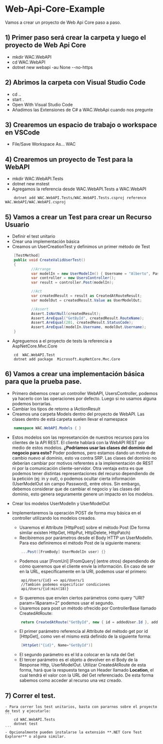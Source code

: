 # Web-Api-Core-Example

Vamos a crear un proyecto de Web Api Core paso a paso.

## 1) Primer paso será crear la carpeta y luego el proyecto de Web Api Core
- mkdir WAC.WebAPI
- cd WAC.WebAPI
- dotnet new webapi -au None --no-https

## 2) Abrimos la carpeta con Visual Studio Code
- cd ..
- start .
- Open With Visual Studio Code
- Añadimos las Extensiones de C# a WAC.WebApi cuando nos pregunte

## 3) Crearemos un espacio de trabajo o workspace en VSCode
- File/Save Workspace As... WAC

## 4) Crearemos un proyecto de Test para la WebAPI
- mkdir WAC.WebAPI.Tests
- dotnet new mstest
- Agregamos la referencia desde WAC.WebAPI.Tests a WAC.WebAPI
```
    dotnet add WAC.WebAPI.Tests/WAC.WebAPI.Tests.csproj reference WAC.WebAPI/WAC.WebAPI.csproj
```

## 5) Vamos a crear un Test para crear un Recurso Usuario 
- Definir el test unitario
- Crear una implementación básica 
- Creamos un UserCreationTest y definimos un primer método de Test
```C#
	[TestMethod]
	public void CreateValidUserTest()
	{
			//Arrange
            var modelIn = new UserModelIn() { Username = "Alberto", Password = "pass", Age = 2 }; 
            var controller = new UsersController();
            var result = controller.Post(modelIn);

            //Act
            var createdResult = result as CreatedAtRouteResult;
            var modelOut = createdResult.Value as UserModelOut;

            //Assert
            Assert.IsNotNull(createdResult);
            Assert.AreEqual("GetById", createdResult.RouteName);
            Assert.AreEqual(201, createdResult.StatusCode);
            Assert.AreEqual(modelIn.Username, modelOut.Username);
	}
```
- Agreguemos a el proyecto de tests la referencia a AspNetCore.Mvc.Core
```
	cd  WAC.WebAPI.Test
	dotnet add package  Microsoft.AspNetCore.Mvc.Core
```

## 6) Vamos a crear una implementación básica para que la prueba pase.
- Primero debemos crear un controller WebAPI, UsersController, podemos ya hacerlo con las operaciones por defecto. Luego si no usamos alguna podemos borrarlas.
- Cambiar los tipos de retorno a IActionResult
- Creamos una carpeta Models dentro del proyecto de WebAPI. Las clases dentro de está carpeta suelen llevar el namespace 
```C#
	namespace WAC.WebAPI.Models { }
```
- Estos modelos son las represetanción de nuestros recursos para los clientes de la API REST. El cliente hablará con la WebAPI REST por medio de estos modelos. 
**¿Podríamos usar las clases del dominio del negocio para esto?**
Poder podemos, pero estamos dando un motivo de cambio nuevo al dominio, esto va contra SRP. Las clases del dominio no deberían cambiar por motivos referentes a la implementación de REST ni por la comunicación cliente-servidor. Otra ventaja extra es que podemos tener distintas representaciones del recurso dependiendo de la petición (ej: in y out), o podemos ocultar cierta información (UserModelOut sin campo Password), entre otros. Sin embargo, debemos considerar que de cambiar el negocio y las clases del dominio, esto genera seguramente genere un impacto en los modelos.
- Crear los modelos UserModelIn y UserModelOut 
- Implementaremos la operación POST de forma muy básica en el controller utilizando los modelos creados.
	- Usaremos el Attribute [HttpPost] sobre el método Post (De forma similar existen HttpGet, HttpPut, HttpDelete, HttpPatch)
	- Recibiremos por parámetros desde el Body HTTP un UserModelIn. Para eso definiremos el método Post de la siguiente manera:
	```C#
		...Post([FromBody] UserModelIn user) {}
	```
	- Podemos usar [FromUri] [FromQuery] (entre otros) dependiendo de cómo queremos que el cliente envíe la información. 
	En caso de ser en la URL, específicamente en la URI, podemos usar el primero:
	```
		api/Users/{id} => api/Users/1
		//También podemos especificar condiciones
		api/Users/{id:min(18)}
	```
	- Si queremos que envíen ciertos parámetros como query "URI?param=1&param=2" podemos usar el segundo.
	- Usaremos para post un método ofrecido por ControllerBase llamado CreatedAtRoute:
	
	```C#
		return CreatedAtRoute("GetById", new { id = addedUser.Id }, addedUser);
	```
	
	- El primer parámetro referencia al Attribute del método get por id [HttpGet], como ven el mismo está definido de la siguiente forma:

	```C#
		[HttpGet("{id}", Name="GetById")]
	```
		
	- El segundo parámetro es el Id a colocar en la ruta del Get
	- El tercer parámetro es el objeto a devolver en el Body de la Response Http, UserModelOut.
	Utilizar CreatedAtRoute de esta forma, hará que la respuesta tenga un Header llamado **Location**, el cual tendrá el valor con la URL del Get referenciado. De esta forma sabemos como acceder al recurso una vez creado. 

## 7) Correr el test.
	- Para correr los test unitarios, basta con pararnos sobre el proyecto de test y ejecutarlo:
	```
		cd WAC.WebAPI.Tests
		dotnet test
	```
	- Opcionalmente pueden instalarse la extensión **.NET Core Test Explorer** o alguna similar.

	